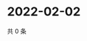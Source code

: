 # 2022-02-02

共 0 条

<!-- BEGIN WEIBO -->
<!-- 最后更新时间 Wed Feb 02 2022 00:01:09 GMT+0800 (China Standard Time) -->

<!-- END WEIBO -->
